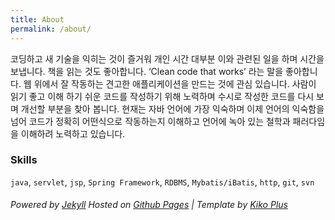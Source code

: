 ```yaml
---
title: About
permalink: /about/
---
```


코딩하고 새 기술을 익히는 것이 즐거워 개인 시간 대부분 이와 관련된 일을 하며 시간을 보냅니다. 책을 읽는 것도 좋아합니다. ‘Clean code that works’ 라는 말을 좋아합니다. 웹 위에서 잘 작동하는 견고한 애플리케이션을 만드는 것에 관심 있습니다. 사람이 읽기 좋고 이해 하기 쉬운 코드를 작성하기 위해 노력하며 수시로 작성한 코드를 다시 보며 개선할 부분을 찾아 봅니다. 현재는 자바 언어에 가장 익숙하며 이제 언어의 익숙함을 넘어 코드가 정확히 어떤식으로 작동하는지 이해하고 언어에 녹아 있는 철학과 패러다임을 이해하려 노력하고 있습니다.

### Skills

`java`, `servlet`, `jsp`, `Spring Framework`,  `RDBMS`, `Mybatis/iBatis`, `http`,  `git`, `svn`



###### Powered by [Jekyll](http://jekyllrb.com) Hosted on [Github Pages](https://pages.github.com) | Template by [Kiko Plus](https://github.com/AWEEKJ/Kiko-plus)
